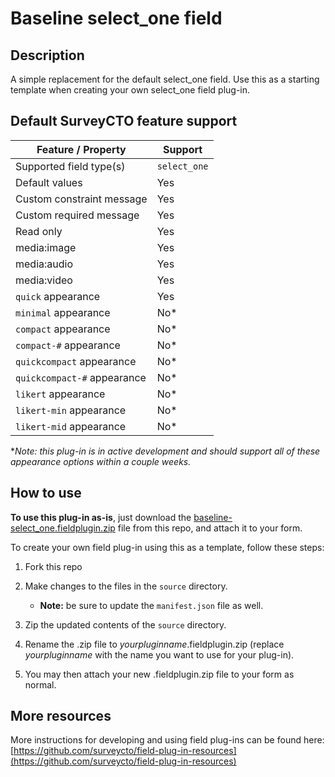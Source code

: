 # Baseline select_one field

## Description

A simple replacement for the default select_one field. Use this as a starting template when creating your own select_one field plug-in.

## Default SurveyCTO feature support

| Feature / Property | Support |
| --- | --- |
| Supported field type(s) | `select_one`|
| Default values | Yes |
| Custom constraint message | Yes |
| Custom required message | Yes |
| Read only | Yes |
| media:image | Yes |
| media:audio | Yes |
| media:video | Yes |
| `quick` appearance | Yes |
| `minimal` appearance | No* |
| `compact` appearance | No* |
| `compact-#` appearance | No* |
| `quickcompact` appearance | No* |
| `quickcompact-#` appearance | No* |
| `likert` appearance | No* |
| `likert-min` appearance | No* |
| `likert-mid` appearance | No* |

**Note: this plug-in is in active development and should support all of these appearance options within a couple weeks.*

## How to use

**To use this plug-in as-is**, just download the [baseline-select_one.fieldplugin.zip](baseline-select_one.fieldplugin.zip) file from this repo, and attach it to your form.

To create your own field plug-in using this as a template, follow these steps:

1. Fork this repo
1. Make changes to the files in the `source` directory.

    * **Note:** be sure to update the `manifest.json` file as well.

1. Zip the updated contents of the `source` directory.
1. Rename the .zip file to *yourpluginname*.fieldplugin.zip (replace *yourpluginname* with the name you want to use for your plug-in).
1. You may then attach your new .fieldplugin.zip file to your form as normal.

## More resources
More instructions for developing and using field plug-ins can be found here: [https://github.com/surveycto/field-plug-in-resources](https://github.com/surveycto/field-plug-in-resources)